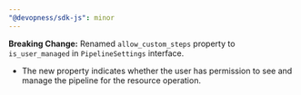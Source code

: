 ```yaml
---
"@devopness/sdk-js": minor
---
```


**Breaking Change:** Renamed `allow_custom_steps` property to `is_user_managed` in `PipelineSettings` interface.

- The new property indicates whether the user has permission to see and manage the pipeline for the resource operation.
